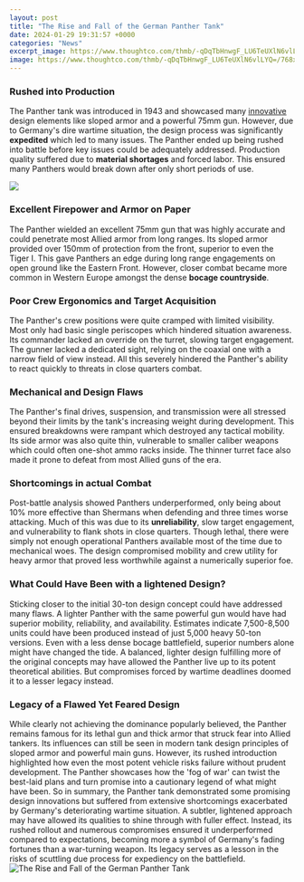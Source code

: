 ```yaml
---
layout: post
title: "The Rise and Fall of the German Panther Tank"
date: 2024-01-29 19:31:57 +0000
categories: "News"
excerpt_image: https://www.thoughtco.com/thmb/-qDqTbHnwgF_LU6TeUXlN6vlLYQ=/768x0/filters:no_upscale():max_bytes(150000):strip_icc()/panther-tank-large-56a61c403df78cf7728b644f.jpg
image: https://www.thoughtco.com/thmb/-qDqTbHnwgF_LU6TeUXlN6vlLYQ=/768x0/filters:no_upscale():max_bytes(150000):strip_icc()/panther-tank-large-56a61c403df78cf7728b644f.jpg
---
```


### Rushed into Production
The Panther tank was introduced in 1943 and showcased many [innovative](https://yt.io.vn/collection/abella) design elements like sloped armor and a powerful 75mm gun. However, due to Germany's dire wartime situation, the design process was significantly **expedited** which led to many issues. The Panther ended up being rushed into battle before key issues could be adequately addressed. Production quality suffered due to **material shortages** and forced labor. This ensured many Panthers would break down after only short periods of use.

![](https://tankmuseum.org/wp-content/uploads/2020/03/Panther-feat-1100x500.jpg)
### Excellent Firepower and Armor on Paper 
The Panther wielded an excellent 75mm gun that was highly accurate and could penetrate most Allied armor from long ranges. Its sloped armor provided over 150mm of protection from the front, superior to even the Tiger I. This gave Panthers an edge during long range engagements on open ground like the Eastern Front. However, closer combat became more common in Western Europe amongst the dense **bocage countryside**.
### Poor Crew Ergonomics and Target Acquisition
The Panther's crew positions were quite cramped with limited visibility. Most only had basic single periscopes which hindered situation awareness. Its commander lacked an override on the turret, slowing target engagement. The gunner lacked a dedicated sight, relying on the coaxial one with a narrow field of view instead. All this severely hindered the Panther's ability to react quickly to threats in close quarters combat.
### Mechanical and Design Flaws
The Panther's final drives, suspension, and transmission were all stressed beyond their limits by the tank's increasing weight during development. This ensured breakdowns were rampant which destroyed any tactical mobility. Its side armor was also quite thin, vulnerable to smaller caliber weapons which could often one-shot ammo racks inside. The thinner turret face also made it prone to defeat from most Allied guns of the era.
### Shortcomings in actual Combat 
Post-battle analysis showed Panthers underperformed, only being about 10% more effective than Shermans when defending and three times worse attacking. Much of this was due to its **unreliability**, slow target engagement, and vulnerability to flank shots in close quarters. Though lethal, there were simply not enough operational Panthers available most of the time due to mechanical woes. The design compromised mobility and crew utility for heavy armor that proved less worthwhile against a numerically superior foe.
### What Could Have Been with a lightened Design? 
Sticking closer to the initial 30-ton design concept could have addressed many flaws. A lighter Panther with the same powerful gun would have had superior mobility, reliability, and availability. Estimates indicate 7,500-8,500 units could have been produced instead of just 5,000 heavy 50-ton versions. Even with a less dense bocage battlefield, superior numbers alone might have changed the tide. A balanced, lighter design fulfilling more of the original concepts may have allowed the Panther live up to its potent theoretical abilities. But compromises forced by wartime deadlines doomed it to a lesser legacy instead.
### Legacy of a Flawed Yet Feared Design 
While clearly not achieving the dominance popularly believed, the Panther remains famous for its lethal gun and thick armor that struck fear into Allied tankers. Its influences can still be seen in modern tank design principles of sloped armor and powerful main guns. However, its rushed introduction highlighted how even the most potent vehicle risks failure without prudent development. The Panther showcases how the 'fog of war' can twist the best-laid plans and turn promise into a cautionary legend of what might have been.
So in summary, the Panther tank demonstrated some promising design innovations but suffered from extensive shortcomings exacerbated by Germany's deteriorating wartime situation. A subtler, lightened approach may have allowed its qualities to shine through with fuller effect. Instead, its rushed rollout and numerous compromises ensured it underperformed compared to expectations, becoming more a symbol of Germany's fading fortunes than a war-turning weapon. Its legacy serves as a lesson in the risks of scuttling due process for expediency on the battlefield.
![The Rise and Fall of the German Panther Tank](https://www.thoughtco.com/thmb/-qDqTbHnwgF_LU6TeUXlN6vlLYQ=/768x0/filters:no_upscale():max_bytes(150000):strip_icc()/panther-tank-large-56a61c403df78cf7728b644f.jpg)